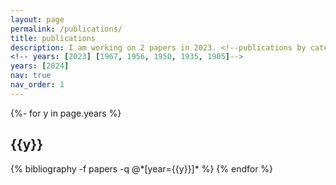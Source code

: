 ```yaml
---
layout: page
permalink: /publications/
title: publications
description: I am working on 2 papers in 2023. <!--publications by categories in reversed chronological order. generated by jekyll-scholar.-->
<!-- years: [2023] [1967, 1956, 1950, 1935, 1905]-->
years: [2024]
nav: true
nav_order: 1
---
```

<!-- _pages/publications.md -->
<div class="publications">

{%- for y in page.years %}
  <h2 class="year">{{y}}</h2>
  {% bibliography -f papers -q @*[year={{y}}]* %}
{% endfor %}

</div>
